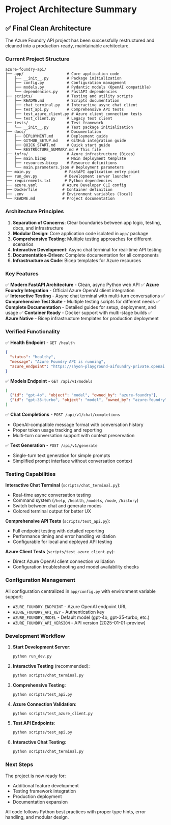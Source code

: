 # Project Architecture Summary

## ✅ Final Clean Architecture

The Azure Foundry API project has been successfully restructured and cleaned into a production-ready, maintainable architecture.

### Current Project Structure

```
azure-foundry-api/
├── app/                   # Core application code
│   ├── __init__.py        # Package initialization
│   ├── config.py          # Configuration management
│   ├── models.py          # Pydantic models (OpenAI compatible)
│   └── dependencies.py    # FastAPI dependencies
├── scripts/               # Testing and utility scripts
│   ├── README.md          # Scripts documentation  
│   ├── chat_terminal.py   # Interactive async chat client
│   ├── test_api.py        # Comprehensive API tests
│   ├── test_azure_client.py # Azure client connection tests
│   └── test_client.py     # Legacy test client
├── tests/                 # Test framework
│   └── __init__.py        # Test package initialization
├── docs/                  # Documentation
│   ├── DEPLOYMENT.md      # Deployment guide
│   ├── GITHUB_SETUP.md    # GitHub integration guide
│   ├── QUICK_START.md     # Quick start guide
│   └── RESTRUCTURE_SUMMARY.md # This file
├── infra/                 # Azure infrastructure (Bicep)
│   ├── main.bicep         # Main deployment template
│   ├── resources.bicep    # Resource definitions
│   └── main.parameters.json # Deployment parameters
├── main.py               # FastAPI application entry point
├── run_dev.py            # Development server launcher
├── requirements.txt      # Python dependencies
├── azure.yaml           # Azure Developer CLI config
├── Dockerfile           # Container definition
├── .env                 # Environment variables (local)
└── README.md            # Project documentation
```

### Architecture Principles

1. **Separation of Concerns**: Clear boundaries between app logic, testing, docs, and infrastructure
2. **Modular Design**: Core application code isolated in `app/` package
3. **Comprehensive Testing**: Multiple testing approaches for different scenarios
4. **Interactive Development**: Async chat terminal for real-time API testing
5. **Documentation-Driven**: Complete documentation for all components
6. **Infrastructure as Code**: Bicep templates for Azure resources

### Key Features

✅ **Modern FastAPI Architecture** - Clean, async Python web API
✅ **Azure Foundry Integration** - Official Azure OpenAI client integration  
✅ **Interactive Testing** - Async chat terminal with multi-turn conversations
✅ **Comprehensive Test Suite** - Multiple testing scripts for different needs
✅ **Complete Documentation** - Detailed guides for setup, deployment, and usage
✅ **Container Ready** - Docker support with multi-stage builds
✅ **Azure Native** - Bicep infrastructure templates for production deployment

### Verified Functionality

✅ **Health Endpoint** - `GET /health`
```json
{
  "status": "healthy", 
  "message": "Azure Foundry API is running",
  "azure_endpoint": "https://shyon-playground-aifoundry-private.openai.azure.com"
}
```

✅ **Models Endpoint** - `GET /api/v1/models`
```json
[
  {"id": "gpt-4o", "object": "model", "owned_by": "azure-foundry"},
  {"id": "gpt-35-turbo", "object": "model", "owned_by": "azure-foundry"}
]
```

✅ **Chat Completions** - `POST /api/v1/chat/completions`
- OpenAI-compatible message format with conversation history
- Proper token usage tracking and reporting
- Multi-turn conversation support with context preservation

✅ **Text Generation** - `POST /api/v1/generate`
- Single-turn text generation for simple prompts
- Simplified prompt interface without conversation context

### Testing Capabilities

**Interactive Chat Terminal** (`scripts/chat_terminal.py`):
- Real-time async conversation testing
- Command system (`/help`, `/health`, `/models`, `/mode`, `/history`)
- Switch between chat and generate modes
- Colored terminal output for better UX

**Comprehensive API Tests** (`scripts/test_api.py`):
- Full endpoint testing with detailed reporting
- Performance timing and error handling validation
- Configurable for local and deployed API testing

**Azure Client Tests** (`scripts/test_azure_client.py`):
- Direct Azure OpenAI client connection validation
- Configuration troubleshooting and model availability checks

### Configuration Management

All configuration centralized in `app/config.py` with environment variable support:

- `AZURE_FOUNDRY_ENDPOINT` - Azure OpenAI endpoint URL
- `AZURE_FOUNDRY_API_KEY` - Authentication key
- `AZURE_FOUNDRY_MODEL` - Default model (gpt-4o, gpt-35-turbo, etc.)
- `AZURE_FOUNDRY_API_VERSION` - API version (2025-01-01-preview)

### Development Workflow

1. **Start Development Server**:
   ```bash
   python run_dev.py
   ```

2. **Interactive Testing** (recommended):
   ```bash
   python scripts/chat_terminal.py
   ```

3. **Comprehensive Testing**:
   ```bash
   python scripts/test_api.py
   ```

4. **Azure Connection Validation**:
   ```bash
   python scripts/test_azure_client.py
   ```

2. **Test API Endpoints**:
   ```bash
   python scripts/test_api.py
   ```

3. **Interactive Chat Testing**:
   ```bash
   python scripts/chat_terminal.py
   ```

### Next Steps

The project is now ready for:
- Additional feature development
- Testing framework integration
- Production deployment
- Documentation expansion

All code follows Python best practices with proper type hints, error handling, and modular design.
